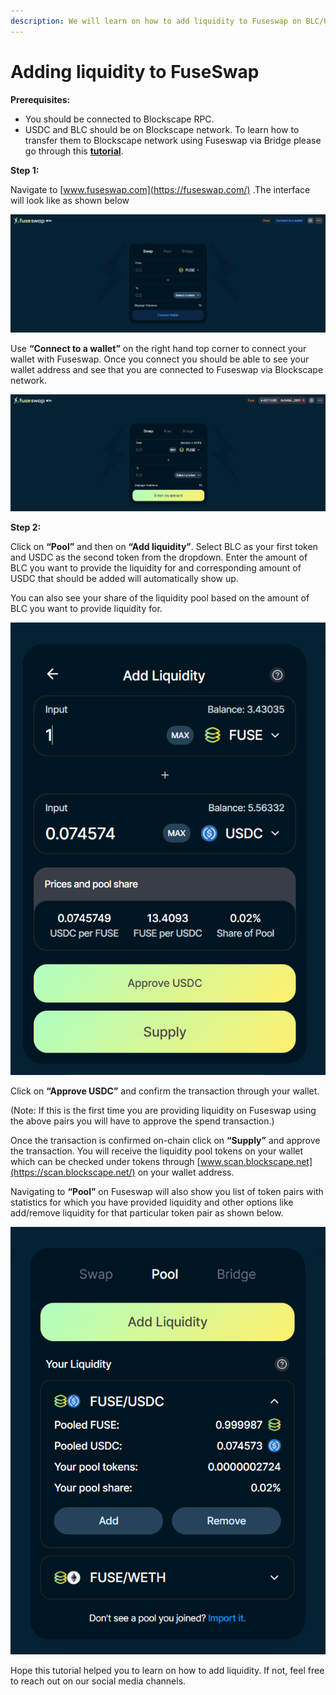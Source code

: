 ```yaml
---
description: We will learn on how to add liquidity to Fuseswap on BLC/USDC pair.
---
```


# Adding liquidity to FuseSwap

**Prerequisites:**

* You should be connected to Blockscape RPC.
* USDC and BLC should be on Blockscape network. To learn how to transfer them to Blockscape network using Fuseswap via Bridge please go through this [**tutorial**](https://docs.blockscape.net/the-fuse-chain/token-bridges/transfer-fuse-using-bridge-on-fuseswap).

**Step 1:**

Navigate to [www.fuseswap.com](https://fuseswap.com/) .The interface will look like as shown below

![](../../.gitbook/assets/0%20%287%29.png)

Use **“Connect to a wallet”** on the right hand top corner to connect your wallet with Fuseswap. Once you connect you should be able to see your wallet address and see that you are connected to Fuseswap via Blockscape network.

![](../../.gitbook/assets/1%20%2810%29.png)

  
**Step 2:**

Click on **“Pool”** and then on **“Add liquidity”**. Select BLC as your first token and USDC as the second token from the dropdown. Enter the amount of BLC you want to provide the liquidity for and corresponding amount of USDC that should be added will automatically show up.

You can also see your share of the liquidity pool based on the amount of BLC you want to provide liquidity for.

![](../../.gitbook/assets/2%20%2810%29.png)

Click on **“Approve USDC”** and confirm the transaction through your wallet.

\(Note: If this is the first time you are providing liquidity on Fuseswap using the above pairs you will have to approve the spend transaction.\)

Once the transaction is confirmed on-chain click on **“Supply”** and approve the transaction. You will receive the liquidity pool tokens on your wallet which can be checked under tokens through [www.scan.blockscape.net](https://scan.blockscape.net/) on your wallet address.

Navigating to **“Pool”** on Fuseswap will also show you list of token pairs with statistics for which you have provided liquidity and other options like add/remove liquidity for that particular token pair as shown below.

![](../../.gitbook/assets/3%20%289%29.png)

Hope this tutorial helped you to learn on how to add liquidity. If not, feel free to reach out on our social media channels.

